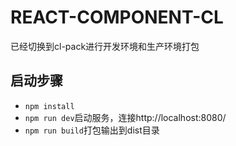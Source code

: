 # REACT-COMPONENT-CL

已经切换到cl-pack进行开发环境和生产环境打包

## 启动步骤

- `npm install`
- `npm run dev`启动服务，连接http://localhost:8080/
- `npm run build`打包输出到dist目录